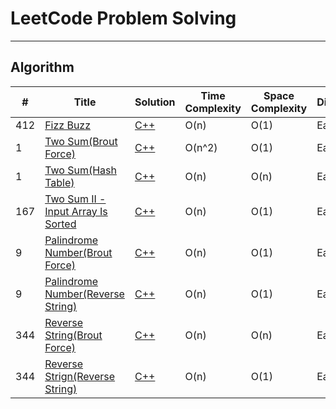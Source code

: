 # LeetCode Problem Solving

---

## Algorithm

| #   | Title                                                                                                 | Solution                                         | Time Complexity | Space Complexity | Difficulty |
| --- | ----------------------------------------------------------------------------------------------------- | ------------------------------------------------ | --------------- | ---------------- | ---------- |
| 412 | [Fizz Buzz](https://leetcode.com/problems/fizz-buzz/)                                                 | [C++](./Algorithms/FizzBuzz.cpp)                 | O(n)            | O(1)             | Easy       |
| 1   | [Two Sum(Brout Force)](https://leetcode.com/problems/two-sum/)                                        | [C++](./Algorithms/TwoSum_BroutForce.cpp)        | O(n^2)          | O(1)             | Easy       |
| 1   | [Two Sum(Hash Table)](https://leetcode.com/problems/two-sum/)                                         | [C++](./Algorithms/TwoSum_HashTable.cpp)         | O(n)            | O(n)             | Easy       |
| 167 | [Two Sum II - Input Array Is Sorted](https://leetcode.com/problems/two-sum-ii-input-array-is-sorted/) | [C++](./Algorithms/TwoSum_two.cpp)               | O(n)            | O(1)             | Easy       |
| 9   | [Palindrome Number(Brout Force)](https://leetcode.com/problems/palindrome-number/)                    | [C++](./Algorithms/Palindrome_BroutForce.cpp)    | O(n)            | O(1)             | Easy       |
| 9   | [Palindrome Number(Reverse String)](https://leetcode.com/problems/palindrome-number/)                 | [C++](./Algorithms/PalindromeReverseString.cpp)  | O(n)            | O(1)             | Easy       |
| 344 | [Reverse String(Brout Force)](https://leetcode.com/problems/reverse-string/)                          | [C++](./Algorithms/ReverseString_BroutForce.cpp) | O(n)            | O(n)             | Easy       |
| 344 | [Reverse Strign(Reverse String)](https://leetcode.com/problems/reverse-string/)                       | [C++](./Algorithms/PalindromeReverseString.cpp)  | O(n)            | O(1)             | Easy       |
